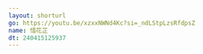 ```yaml
---
layout: shorturl
go: https://youtu.be/xzxxNWNd4Kc?si=_ndLStpLzsRfdpsZ
name: 惜花芷
dt: 240415125937
---
```

